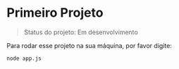 # Primeiro Projeto

> Status do projeto: Em desenvolvimento

Para rodar esse projeto na sua máquina, por favor digite:
```
node app.js
```
